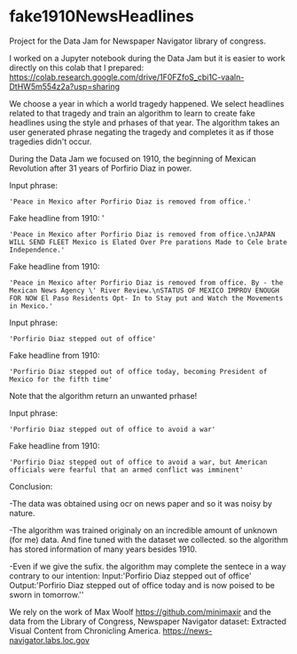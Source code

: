 # fake1910NewsHeadlines
 Project for the  Data Jam for Newspaper Navigator library of congress.
 
I worked on a Jupyter notebook during the Data Jam but it is easier to work directly on this colab that I prepared:
https://colab.research.google.com/drive/1F0FZfoS_cbi1C-vaaln-DtHW5m554z2a?usp=sharing


We choose a year in which a world tragedy happened. We select headlines related to that tragedy and train an algorithm to learn to create fake headlines using the style and prhases of that year. The algorithm takes an user generated phrase negating the tragedy and completes it as if those tragedies didn't occur.

During the Data Jam we focused on 1910, the beginning of Mexican Revolution after 31 years of Porfirio Diaz in power.


Input phrase:  
    
    'Peace in Mexico after Porfirio Diaz is removed from office.'

Fake headline from 1910: '
    
    'Peace in Mexico after Porfirio Diaz is removed from office.\nJAPAN WILL SEND FLEET Mexico is Elated Over Pre parations Made to Cele brate Independence.'

Fake headline from 1910: 
    
    'Peace in Mexico after Porfirio Diaz is removed from office. By - the Mexican News Agency \' River Review.\nSTATUS OF MEXICO IMPROV ENOUGH FOR NOW El Paso Residents Opt- In to Stay put and Watch the Movements in Mexico.'

Input phrase:
   
    'Porfirio Diaz stepped out of office'

Fake headline from 1910: 
 
    'Porfirio Diaz stepped out of office today, becoming President of Mexico for the fifth time'   
    
Note that the algorithm return an unwanted prhase!

Input phrase:

    'Porfirio Diaz stepped out of office to avoid a war'

Fake headline from 1910:

    'Porfirio Diaz stepped out of office to avoid a war, but American officials were fearful that an armed conflict was imminent'


Conclusion:

-The data was obtained using ocr on news paper and so it was noisy by nature.

-The algorithm was trained originaly on an incredible amount of unknown (for me) data. And fine tuned with the dataset we collected. so the algorithm
has stored information of many years besides 1910.

-Even if we give the sufix. the algorithm may complete the sentece in a way contrary to our intention:
Input:'Porfirio Diaz stepped out of office' 
Output:'Porfirio Diaz stepped out of office today and is now poised to be sworn in tomorrow.''


We rely on the work of Max Woolf https://github.com/minimaxir and the data from the Library of Congress, Newspaper Navigator dataset: Extracted Visual Content from Chronicling America. https://news-navigator.labs.loc.gov
